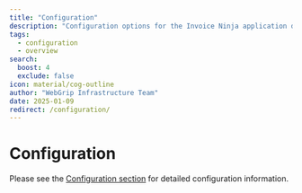 ```yaml
---
title: "Configuration"
description: "Configuration options for the Invoice Ninja application deployment"
tags:
  - configuration
  - overview
search:
  boost: 4
  exclude: false
icon: material/cog-outline
author: "WebGrip Infrastructure Team"
date: 2025-01-09
redirect: /configuration/
---
```


# Configuration

Please see the [Configuration section](configuration/) for detailed configuration information.